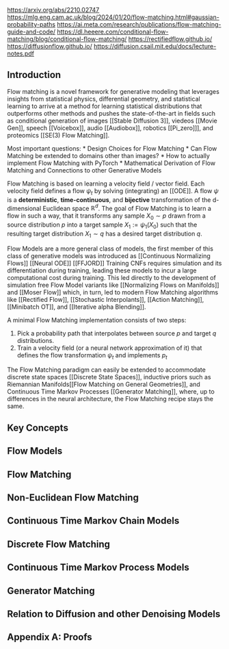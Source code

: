 https://arxiv.org/abs/2210.02747
https://mlg.eng.cam.ac.uk/blog/2024/01/20/flow-matching.html#gaussian-probability-paths
https://ai.meta.com/research/publications/flow-matching-guide-and-code/
https://dl.heeere.com/conditional-flow-matching/blog/conditional-flow-matching/
https://rectifiedflow.github.io/
https://diffusionflow.github.io/
https://diffusion.csail.mit.edu/docs/lecture-notes.pdf

## Introduction

Flow matching is a novel framework for generative modeling that leverages insights from statistical physics, differential geometry, and statistical learning to arrive at a method for learning statistical distributions that outperforms other methods and pushes the state-of-the-art in fields such as conditional generation of images [[Stable Diffusion 3]], viedeos [[Movie Gen]], speech [[Voicebox]], audio [[Audiobox]], robotics [[Pi_zero]]], and proteomics [[SE(3) Flow Matching]].

Most important questions: 
	* Design Choices for Flow Matching
	* Can Flow Matching be extended to domains other than images?
	* How to actually implement Flow Matching with PyTorch
	* Mathematical Derivation of Flow Matching and Connections to other Generative Models

Flow Matching is based on learning a velocity field / vector field. Each velocity field defines a flow $\psi_{t}$ by solving (integrating) an [[ODE]]. 
A flow $\psi$ is a **deterministic**, **time-continuous**, and **bijective** transformation of the d-dimensional Euclidean space $\mathbb{R}^d$. 
The goal of Flow Matching is to learn a flow in such a way, that it transforms any sample $X_0 \sim p$ drawn from a source distribution $p$ into a target sample $X_1:=\psi_1\left(X_0\right)$ such that the resulting target distribution $X_1 \sim q$ has a desired target distribution $q$. 

Flow Models are a more general class of models, the first member of this class of generative models was introduced as [[Continuous Normalizing Flows]]  [[Neural ODE]]  [[FFJORD]] 
Training CNFs requires simulation and its differentiation during training, leading these models to incur a large computational cost during training. This led directly to the development of simulation free Flow Model variants like [[Normalizing Flows on Manifolds]] and [[Moser Flow]] which, in turn, led to modern Flow Matching algorithms like [[Rectified Flow]], [[Stochastic Interpolants]], [[Action Matching]], [[Minibatch OT]], and [[Iterative alpha Blending]].

A minimal Flow Matching implementation consists of two steps: 
1. Pick a probability path that interpolates between source $p$ and target $q$ distributions. 
2. Train a velocity field (or a neural network approximation of it) that defines the flow transformation $\psi_{t}$ and implements $p_t$

The Flow Matching paradigm can easily be extended to accommodate discrete state spaces [[Discrete State Spaces]], inductive priors such as Riemannian Manifolds[[Flow Matching on General Geometries]], and Continuous Time Markov Processes [[Generator Matching]], where, up to differences in the neural architecture, the Flow Matching recipe stays the same. 




## Key Concepts

## Flow Models

## Flow Matching

## Non-Euclidean Flow Matching

## Continuous Time Markov Chain Models

## Discrete Flow Matching

## Continuous Time Markov Process Models

## Generator Matching  

## Relation to Diffusion and other Denoising Models

## Appendix A: Proofs

